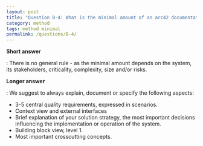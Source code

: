 ```yaml
---
layout: post
title: "Question B-4: What is the minimal amount of an arc42 documentation?"
category: method
tags: method minimal
permalink: /questions/B-4/
---
```



**Short answer**

: There is no general rule - as the minimal amount depends on the system, its stakeholders, criticality, complexity, size and/or risks.

**Longer answer**

: We suggest to always explain, document or specify the following aspects:

  * 3-5 central quality requirements, expressed in
  scenarios.
  * Context view and external interfaces
  * Brief explanation of your solution strategy, the most important decisions influencing the implementation or operation of the system.
  * Building block view, level 1.
  * Most important crosscutting concepts.
